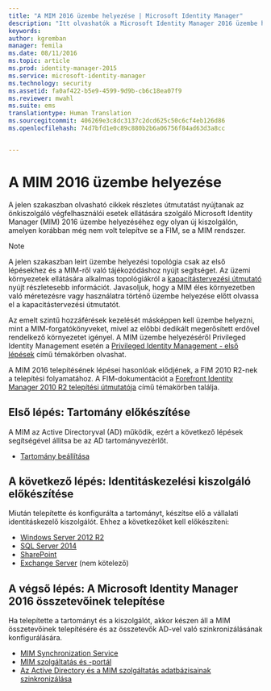 ```yaml
---
title: "A MIM 2016 üzembe helyezése | Microsoft Identity Manager"
description: "Itt olvashatók a Microsoft Identity Manager 2016 üzembe helyezését érintő lépések teljes listája, a környezet előkészítésétől kezdve a portálok konfigurálásáig."
keywords: 
author: kgremban
manager: femila
ms.date: 08/11/2016
ms.topic: article
ms.prod: identity-manager-2015
ms.service: microsoft-identity-manager
ms.technology: security
ms.assetid: fa0af422-b5e9-4599-9d9b-cb6c18ea07f9
ms.reviewer: mwahl
ms.suite: ems
translationtype: Human Translation
ms.sourcegitcommit: 406269e3c8dc3137c2dcd625c50c6cf4eb126d86
ms.openlocfilehash: 74d7bfd1e0c89c880b2b6a06756f84ad63d3a8cc


---
```


# A MIM 2016 üzembe helyezése
A jelen szakaszban olvasható cikkek részletes útmutatást nyújtanak az önkiszolgáló végfelhasználói esetek ellátására szolgáló Microsoft Identity Manager (MIM) 2016 üzembe helyezéséhez egy olyan új kiszolgálón, amelyen korábban még nem volt telepítve se a FIM, se a MIM rendszer.

> [!NOTE]
> A jelen szakaszban leírt üzembe helyezési topológia csak az első lépésekhez és a MIM-ről való tájékozódáshoz nyújt segítséget.  Az üzemi környezetek ellátására alkalmas topológiákról a [kapacitástervezési útmutató](/microsoft-identity-manager/plan-design/capacity-planning-guide) nyújt részletesebb információt.  Javasoljuk, hogy a MIM éles környezetben való méretezésre vagy használatra történő üzembe helyezése előtt olvassa el a kapacitástervezési útmutatót.

Az emelt szintű hozzáférések kezelését másképpen kell üzembe helyezni, mint a MIM-forgatókönyveket, mivel az előbbi dedikált megerősített erdővel rendelkező környezetet igényel.  A MIM üzembe helyezéséről Privileged Identity Management esetén a [Privileged Identity Management - első lépések](/microsoft-identity-manager/pam/privileged-access-management-get-started) című témakörben olvashat.

A MIM 2016 telepítésének lépései hasonlóak elődjének, a FIM 2010 R2-nek a telepítési folyamatához. A FIM-dokumentációt a [Forefront Identity Manager 2010 R2 telepítési útmutatója](https://technet.microsoft.com/library/jj134310) című témakörben találja.

## Első lépés: Tartomány előkészítése
A MIM az Active Directoryval (AD) működik, ezért a következő lépések segítségével állítsa be az AD tartományvezérlőt.
- [Tartomány beállítása](preparing-domain.md)

## A következő lépés: Identitáskezelési kiszolgáló előkészítése
Miután telepítette és konfigurálta a tartományt, készítse elő a vállalati identitáskezelő kiszolgálót. Ehhez a következőket kell előkészíteni:
- [Windows Server 2012 R2](prepare-server-ws2012r2.md)
- [SQL Server 2014](prepare-server-sql2014.md)
- [SharePoint](prepare-server-sharepoint.md)
- [Exchange Server](prepare-server-exchange.md) (nem kötelező)

## A végső lépés: A Microsoft Identity Manager 2016 összetevőinek telepítése
Ha telepítette a tartományt és a kiszolgálót, akkor készen áll a MIM összetevőinek telepítésére és az összetevők AD-vel való szinkronizálásának konfigurálására.
- [MIM Synchronization Service](install-mim-sync.md)
- [MIM szolgáltatás és -portál](install-mim-service-portal.md)
- [Az Active Directory és a MIM szolgáltatás adatbázisainak szinkronizálása](install-mim-sync-ad-service.md)



<!--HONumber=Aug16_HO2-->


